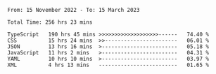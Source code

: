 <!-- <div align="center">
  
  ![](https://raw.githubusercontent.com/iaizawa0623/github-stats/master/generated/overview.svg#gh-dark-mode-only)
  ![](https://raw.githubusercontent.com/iaizawa0623/github-stats/master/generated/overview.svg#gh-light-mode-only)
  ![](https://raw.githubusercontent.com/iaizawa0623/github-stats/master/generated/languages.svg#gh-dark-mode-only)
  ![](https://raw.githubusercontent.com/iaizawa0623/github-stats/master/generated/languages.svg#gh-light-mode-only)

</div> -->


<!--
<a href="https://github.com/anuraghazra/github-readme-stats">
  <img src="https://github-readme-stats.vercel.app/api?username=iaizawa0623&show_icons=true&count_private=true&theme=dracula&line_height=40" />
  <img src="https://github-readme-stats.vercel.app/api/top-langs/?username=iaizawa0623&count_private=true&theme=dracula" />
</a>

***
-->

<!--START_SECTION:waka-->

```text
From: 15 November 2022 - To: 15 March 2023

Total Time: 256 hrs 23 mins

TypeScript   190 hrs 45 mins >>>>>>>>>>>>>>>>>>>------   74.40 %
CSS          15 hrs 24 mins  >>-----------------------   06.01 %
JSON         13 hrs 16 mins  >------------------------   05.18 %
JavaScript   11 hrs 2 mins   >------------------------   04.31 %
YAML         10 hrs 10 mins  >------------------------   03.97 %
XML          4 hrs 13 mins   -------------------------   01.65 %
```

<!--END_SECTION:waka-->
